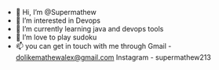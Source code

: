 - 👋 Hi, I’m @Supermathew
- 👀 I’m interested in Devops
- 🌱 I’m currently learning java and devops tools
- 💞️ I’m love to play sudoku
- 📫 you can get in touch with me through 
Gmail - dolikemathewalex@gmail.com
Instagram - supermathew213


<!---
Supermathew/Supermathew is a ✨ special ✨ repository because its `README.md` (this file) appears on your GitHub profile.
You can click the Preview link to take a look at your changes.
--->
